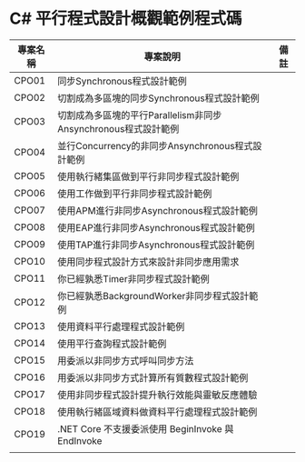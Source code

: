 # C# 平行程式設計概觀範例程式碼

|專案名稱|專案說明|備註|
|-|-|-|
|CPO01|同步Synchronous程式設計範例||
|CPO02|切割成為多區塊的同步Synchronous程式設計範例||
|CPO03|切割成為多區塊的平行Parallelism非同步Ansynchronous程式設計範例||
|CPO04|並行Concurrency的非同步Ansynchronous程式設計範例||
|CPO05|使用執行緒集區做到平行非同步程式設計範例||
|CPO06|使用工作做到平行非同步程式設計範例||
|CPO07|使用APM進行非同步Asynchronous程式設計範例||
|CPO08|使用EAP進行非同步Asynchronous程式設計範例||
|CPO09|使用TAP進行非同步Asynchronous程式設計範例||
|CPO10|使用同步程式設計方式來設計非同步應用需求||
|CPO11|你已經孰悉Timer非同步程式設計範例||
|CPO12|你已經孰悉BackgroundWorker非同步程式設計範例||
|CPO13|使用資料平行處理程式設計範例||
|CPO14|使用平行查詢程式設計範例||
|CPO15|用委派以非同步方式呼叫同步方法||
|CPO16|用委派以非同步方式計算所有質數程式設計範例||
|CPO17|使用非同步程式設計提升執行效能與靈敏反應體驗||
|CPO18|使用執行緒區域資料做資料平行處理程式設計範例||
|CPO19|.NET Core 不支援委派使用 BeginInvoke 與 EndInvoke ||
||||


